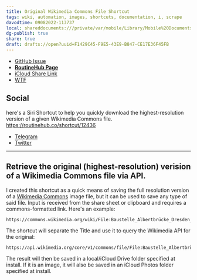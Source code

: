 ```yaml
---
title: Original Wikimedia Commons File Shortcut
tags: wiki, automation, images, shortcuts, documentation, i, scrape
davodtime: 09082022-113737
local: shareddocuments:///private/var/mobile/Library/Mobile%20Documents/iCloud~md~obsidian/Documents/OBSHIDDIAN/drafts/F1429C45-F9E5-43E9-B847-CE17E36F45FB.md
dg-publish: true
share: true
draft: drafts://open?uuid=F1429C45-F9E5-43E9-B847-CE17E36F45FB
---
```


- [GitHub Issue](https://github.com/extratone/i/issues/212)
- [**RoutineHub Page**](https://routinehub.co/shortcut/12436)
- [iCloud Share Link](https://www.icloud.com/shortcuts/3ec975a7ec6e464ea4fa2e131b753133)
- [WTF](https://davidblue.wtf/drafts/F1429C45-F9E5-43E9-B847-CE17E36F45FB.html)

## Social

here's a Siri Shortcut to help you quickly download the highest-resolution version of a given Wikimedia Commons file. https://routinehub.co/shortcut/12436

- [Telegram](https://t.me/extratone/12022)
- [Twitter](https://twitter.com/NeoYokel/status/1542929479529537536)

---

## Retrieve the original (highest-resolution) verision of a Wikimedia Commons file via API.

I created this shortcut as a quick means of saving the full resolution version of a [Wikimedia Commons](https://commons.wikimedia.org) image file, but it can be used to save any type of said file. Input is received from the share sheet or clipboard and requires a commons-formatted link. Here's an example:

```
https://commons.wikimedia.org/wiki/File:Baustelle_Albertbrücke_Dresden_9.jpg
```

The shortcut will separate the Title and use it to query the Wikimedia API for the original:

```
https://api.wikimedia.org/core/v1/commons/file/File:Baustelle_Albertbrücke_Dresden_9.jpg
```

The result will then be saved in a local/iCloud Drive folder specified at install. If it is an image, it will also be saved in an iCloud Photos folder specified at install.